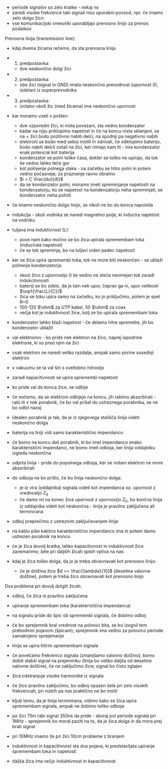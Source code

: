 - periode signalov so zelo kratke - nekaj ns
- zaredi visoke frekvence taki signali niso uporabni povsod, npr. če imamo zelo dolgo žico
- vse komunikacijski vmesniki uporabljajo prenosno linijo za prenos podatkov

Prenosna linija (transmission line):
- kdaj dvema žicama rečemo, da sta prenosna linija
- 1. predpostavka:
	- dve neskončno dolgi žici
- 2. predpostavka:
	- obe žici (signal in GND) imata neskončno prevodnost (upornost 0), izdelani iz superprevodnika
- 3. predpostavka:
	- izolator okoli žic (med žicama) ima neskončno upornost
- kar moramo vzeti v poštev:
	- dve vzporedni žici, ki nista povezani, sta vedno kondenzator
	- kadar na njiju priklopimo napetost in če na koncu nista sklanjeni, se na + žici bodo pozitivno nabiti delci, na spodnji pa negativno nabiti
	- elektroni se bodo med seboj motili in odrivali, če odklopimo baterijo, bodo nabiti delcli ostali na žici, ker nimajo kam iti - ima kondenzator enak potencial kot baterija
	- kondenzator se polni toliko časa, dokler se toliko ne upirajo, da tok še vedno lahko teče gor
	- kot polnjenje polnega vlaka - na začetku se hitro polni in potem vedno počasneje; za praznenje ravno obratno
	- $i = C \frac{du}{dt}$
	- da se kondenzator polni, moramo imeti spreminjanje napetosti na kondenzatorju; ko se napetost na kondenzatorju neha spreminjati, se kondenzator neha polniti
- če imamo neskončno dolgo linijo, se nikoli ne bo do konca napolnila

- indukcija - okoli vodnika se naredi magnetno polje, ki inducira napetost na vodniku
- tuljava ima induktivnost (L):
	- pove nam kako močno se bo žica upirala spremembam toka (inducirala napetost)
	- če se tok spreminja, bo na tuljavi viden padec napetosti

- ker se žica upira spremembi toka, tok ne more biti neskončen - se ublaži polnenje kondenzatorja:
	- skozi žico z upornostjo 0 še vedno ne steče neomejen tok zaradi indukcitvnosti
	- bateriji se bo zdelo, da je tam nek upor, čeprav ga ni, upor velikosti $\sqrt{\frac{L}{C}}$
	- žica se toku upira samo na začetku, ko jo priključimo, potem je spet R=0
	- 100-120 $\ohm$ za UTP kabel, 50 $\ohm$ za coax
	- večja kot je induktivnost žice, bolj se bo upirala spremembam toka

- kondenzator lahko blaži napetost - če delamo hitre spremebe, jih bo kondenzator ublažil

- val elektronov - ko pride nek elektron na žico, naprej ispodrine elektrone, ki so pred njim na žici
- vsak elektron ne naredi veliko razdalje, ampak samo porine sosednji elektron
- v vakuumu se ta val širi s svetlobno hitrostjo
- zaradi kapacitivnosti se upira spremembi napetosti

- ko pride val do konca žice, se odbije
- če nočemo, da se elektroni odbijejo na koncu, jih rabimo absorbirati - rabi iti v nek porabnik; če bo val prišel do ustreznega porabnika, se ne bo odbil nazaj
- idealen porabnik je tak, da je iz njegovega stališča linija videti neskončno dolga

- baterija na liniji vidi samo karakteristično impendanco
- če bomo na koncu dali porabnik, ki bo imel impendanco enako karakteristični impendanci, ne bomo imeli odboja, ker linija oddajniku izgleda neskončna
- odprta linija - pride do popolnega odboja, ker se noben elektron ne more absorbirati
- do odboja ne bo prišlo, če bo linija neskončno dolga:
	- je iz vira (oddajnika) signala videti kot impendanca oz. upornost z vrednostjo $Z_0$
	- če damo mi na konec žice upornost z upornostjo $Z_0$, bo končna linija iz oddajnika videti kot neskončna - linija je pravilno zaključena ali terminirana

- odboj preprečimo z ustreznim zaključevanjem linije
- na kablu piše kakšno karakteristično impendanco ima in potem damo ustrezen porabnik na koncu

- če je žica dovolj kratka, lahko kapacitivnost in induktivnost žice zanemarimo; šele pri daljših žicah sploh vpliva na nas
- kdaj je žica toliko dolga, da jo je treba obravnavati kot prenosno linijo:
	- če je dolžina žice $d >= \frac{\lambda}{10}$ (desetina valovne dolžine), potem je treba žico obravnavati kot prenosno linijo

Dva problema pri dovolj dolgih žicah:
- odboj, če žica ni pravilno zaključena
- upiranje spremembam toka (karakteristična impendanca)

- na signalu pride do špic ob spremembi signala, če dobimo odboj
- če bo sprejemnik bral vrednost na polovici bita, se bo izognil tem prehodnim pojavom (špicam); sprejemnik ima vedno za polovico periode zamaknjeno sprejemanje
- linija se upira hitrim spremembam signala

- če povečamo frekvenco signala (zmanjšamo valovno dolžino), bomo dobili slabši signal na prejemniku (linija bo veliko daljša od desetine valovne dolžine), če ne zaključimo žice; signal bo čisto zglajen
- žica odstranjuje visoke harmonike iz signala
- če žico pravilno zaključimo, bo odboj opazen šele pri zelo visokih frekvencah, pri nizkih pa nas praktično ne bo motil
- kljub temu, da je linija terminirana, vidimo kako se žica upira spremembam signala, ampak ne dobimo toliko odboja

- po žici 75m rabi signal 350ns da pride - skoraj pol periode signala pri 1MHz - sprejemnik bo moral paziti na to, da je žica dolga in da mora prej brati signal
- pri 10MHz imamo že pri žici 10cm probleme z branjem

- induktivnost in kapacitivnost sta dva pojava, ki predstavljata upiranje spremembam toka in napetosti
- daljša žica ima večjo induktivnost in kapacitivnost
